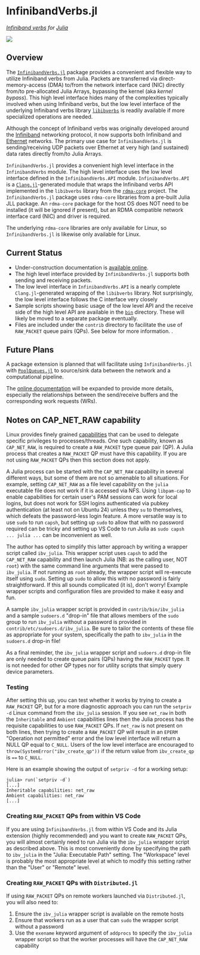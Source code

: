 # InfinibandVerbs.jl
*[Infiniband verbs][] for [Julia][]*

[![](https://img.shields.io/badge/docs-dev-blue.svg)](https://david-macmahon.github.io/InfinibandVerbs.jl/dev)

## Overview

The [`InfinibandVerbs.jl`][] package provides a convenient and flexible way to
utilize Infiniband verbs from Julia.  Packets are transferred via
direct-memory-access (DMA) to/from the network interface card (NIC) directly
from/to pre-allocated Julia Arrays, bypassing the kernel (aka *kernel bypass*).
This high level interface hides many of the complexities typically involved when
using Infiniband verbs, but the low level interface of the underlying Infiniband
verbs library [`libibverbs`][] is readily available if more specialized
operations are needed.

Although the concept of Infiniband verbs was originally developed around the
[Infiniband][] networking protocol, it now supports both Infiniband and
[Ethernet][] networks.  The primary use case for `InfinibandVerbs.jl` is
sending/receiving UDP packets over Ethernet at very high (and sustained) data
rates directly from/to Julia Arrays.

`InfinibandVerbs.jl` provides a convenient high level interface in the
`InfinibandVerbs` module.  The high level interface uses the low level interface
defined in the `InfinibandVerbs.API` module.  `InfinibandVerbs.API` is a
[`Clang.jl`][]-generated module that wraps the Infiniband verbs API implemented
in the `libibverbs` library from the [`rdma-core`][] project.  The
`InfinibandVerbs.jl` package uses `rdma-core` libraries from a pre-built Julia
JLL package.  An `rdma-core` package for the host OS does NOT need to be
installed (it will be ignored if present), but an RDMA compatible network
interface card (NIC) and driver is required.

The underlying `rdma-core` libraries are only available for Linux, so
`InfinibandVerbs.jl` is likewise only available for Linux.

## Current Status

- Under-construction documentation is [available online][dev docs].
- The high level interface provided by `InfinibandVerbs.jl` supports both
  sending and receiving packets.
- The low level interface in `InfinibandVerbs.API` is a nearly complete
  `Clang.jl`-generated wrapping of the `libibverbs` library.  Not surprisingly,
  the low level interface follows the C interface very closely
- Sample scripts showing basic usage of the low level API and the receive side
  of the high level API are available in the [`bin`][] directory.  These will
  likely be moved to a separate package eventually.
- Files are included under the `contrib` directory to facilitate the use of
  `RAW_PACKET` queue pairs (QPs).  See below for more information.
.
## Future Plans

A package extension is planned that will facilitate using `InfinibandVerbs.jl`
with [`PoolQueues.jl`][] to source/sink data between the network and a
computational pipeline.

The [online documentation][dev docs] will be expanded to provide more details,
especially the relationships between the send/receive buffers and the
corresponding work requests (WRs).

## Notes on CAP_NET_RAW capability

Linux provides finely grained [capabilities][] that can be used to delegate
specific privileges to processes/threads.  One such capability, known as
`CAP_NET_RAW`, is required to create a `RAW_PACKET` type queue
pair (QP).  A Julia process that creates a `RAW_PACKET` QP must have this
capability.  If you are not using `RAW_PACKET` QPs then this section does not
apply.

A Julia process can be started with the `CAP_NET_RAW` capability in several
different ways, but some of them are not so amenable to all situations.  For
example, setting `CAP_NET_RAW` as a file level capability on the `julia`
executable file does not work if it is accessed via NFS.  Using `libpam-cap` to
enable capabilities for certain user's PAM sessions can work for local logins,
but does not work for SSH logins authenticated via pubkey authentication (at
least not on Ubuntu 24) unless they `su` to themselves, which defeats the
password-less login feature.  A more versatile way is to use `sudo` to run
`capsh`, but setting up `sudo` to allow that with no password required can be
tricky and setting up VS Code to run Julia as `sudo capsh ... julia ...` can be
inconvenient as well.

The author has opted to simplify this latter approach by writing a wrapper
script called `ibv_julia`.  This wrapper script uses `capsh` to add the
`CAP_NET_RAW` capability and then launch Julia (NB: as the calling user, NOT
`root`) with the same command line arguments that were passed to `ibv_julia`.
If not running as `root` already, the wrapper script will re-execute itself
using `sudo`.  Setting up `sudo` to allow this with no password is fairly
straightforward.  If this all sounds complicated (it is), don't worry!  Example
wrapper scripts and configuration files are provided to make it easy and fun.

A sample `ibv_julia` wrapper script is provided in `contrib/bin/ibv_julia` and a
sample `sudoers.d` "drop-in" file that allows members of the `sudo` group to run
`ibv_julia` without a password is provided in `contrib/etc/sudoers.d/ibv_julia`.
Be sure to tailor the contents of these file as appropriate for your system,
specifically the path to `ibv_julia` in the `sudoers.d` drop-in file!

As a final reminder, the `ibv_julia` wrapper script and `sudoers.d` drop-in file
are only needed to create queue pairs (QPs) having the `RAW_PACKET` type.  It is
not needed for other QP types nor for utility scripts that simply query device
parameters.

### Testing

After setting this up, you can test whether it works by trying to create a
`RAW_PACKET` QP, but for a more diagnostic approach you can run the `setpriv -d`
Linux command from the `ibv_julia` session.  If you see `net_raw` in both the
`Inheritable` and `Ambient` capabilities lines then the Julia process has the
requisite capabilities to use `RAW_PACKET` QPs.  If `net_raw` is not present on
both lines, then trying to create a `RAW_PACKET` QP will result in an `EPERM`
"Operation not permitted" error and the low level interface will return a NULL
QP equal to `C_NULL`.  Users of the low level interface are encouraged to
`throw(SystemError("ibv_create_qp"))` if the return value from `ibv_create_qp`
is `==` to `C_NULL`.

Here is an example showing the output of `setpriv -d` for a working setup:

```plaintext
julia> run(`setpriv -d`)
[...]
Inheritable capabilities: net_raw
Ambient capabilities: net_raw
[...]
```

### Creating `RAW_PACKET` QPs from within VS Code

If you are using `InfinibandVerbs.jl` from within VS Code and its Julia
extension (highly recommended) and you want to create `RAW_PACKET` QPs, you will
almost certainly need to run Julia via the `ibv_julia` wrapper script as
described above.  This is most conveniently done by specifying the path to
`ibv_julia` in the "Julia: Executable Path" setting.  The "Workspace" level is
probably the most appropriate level at which to modify this setting rather than
the "User" or "Remote" level.

### Creating `RAW_PACKET` QPs with `Distributed.jl`

If using `RAW_PACKET` QPs on remote workers launched via `Distributed.jl`, you
will also need to:

1. Ensure the `ibv_julia` wrapper script is available on the remote hosts
2. Ensure that workers run as a user that can `sudo` the wrapper script without
   a password
3. Use the `exename` keyword argument of `addprocs` to specify the `ibv_julia`
   wrapper script so that the worker processes will have the `CAP_NET_RAW`
   capability

[Infiniband verbs]: https://en.wikipedia.org/wiki/InfiniBand#Software_interfaces
[Julia]: https://julialang.org/
[`InfinibandVerbs.jl`]: https://github.com/david-macmahon/InfinibandVerbs.jl
[`libibverbs`]: https://github.com/linux-rdma/rdma-core/blob/master/Documentation/libibverbs.md
[Infiniband]: https://en.wikipedia.org/wiki/InfiniBand
[Ethernet]: https://en.wikipedia.org/wiki/Ethernet
[`Clang.jl`]: https://github.com/JuliaInterop/Clang.jl
[`rdma-core`]: https://github.com/linux-rdma/rdma-core/
[dev docs]: https://david-macmahon.github.io/InfinibandVerbs.jl/dev
[`bin`]: https://github.com/david-macmahon/InfinibandVerbs.jl/tree/main/bin
[`PoolQueues.jl`]: https://github.com/david-macmahon/PoolQueues.jl
[capabilities]: https://sites.google.com/site/fullycapable/
